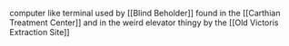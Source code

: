 computer like terminal used by [[Blind Beholder]] found in the [[Carthian Treatment Center]]  and in the weird elevator thingy by the [[Old Victoris Extraction Site]] 